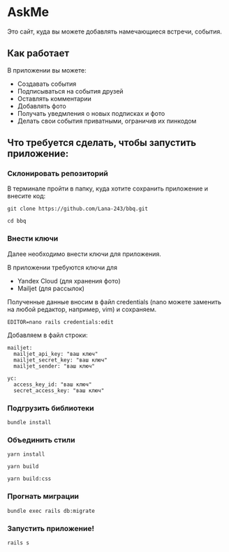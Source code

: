 # AskMe
Это сайт, куда вы можете добавлять намечающиеся встречи, события.

## Как работает

В приложении вы можете:

* Создавать события
* Подписываться на события друзей
* Оставлять комментарии
* Добавлять фото
* Получать уведмления о новых подписках и фото
* Делать свои события приватными, ограничив их пинкодом

## Что требуется сделать, чтобы запустить приложение:

### Склонировать репозиторий

В терминале пройти в папку, куда хотите сохранить приложение и внесите код:

```
git clone https://github.com/Lana-243/bbq.git
```

```
cd bbq
```

### Внести ключи

Далее необходимо внести ключи для приложения.

В приложении требуются ключи для
 * Yandex Cloud (для хранения фото)
 * Mailjet (для рассылок)

Полученные данные вносим в файл credentials (nano можете заменить на любой редактор, например, vim) и сохраняем.

```
EDITOR=nano rails credentials:edit
```
Добавляем в файл строки:

```
mailjet:
  mailjet_api_key: "ваш ключ"
  mailjet_secret_key: "ваш ключ"
  mailjet_sender: "ваш ключ"

yc:
  access_key_id: "ваш ключ"
  secret_access_key: "ваш ключ"
```

### Подгрузить библиотеки

```
bundle install
```

### Объединить стили

```
yarn install
```
```
yarn build
```
```
yarn build:css
```

### Прогнать миграции

```
bundle exec rails db:migrate
```
### Запустить приложение!

```
rails s
```
